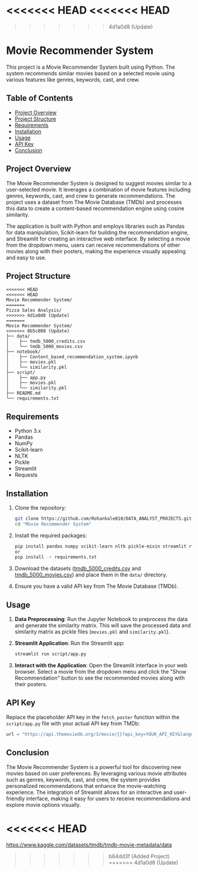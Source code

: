 <<<<<<< HEAD
<<<<<<< HEAD
=======
>>>>>>> 4d1a0d8 (Update)
# Movie Recommender System

This project is a Movie Recommender System built using Python. The system recommends similar movies based on a selected movie using various features like genres, keywords, cast, and crew.

## Table of Contents
- [Project Overview](#project-overview)
- [Project Structure](#project-structure)
- [Requirements](#requirements)
- [Installation](#installation)
- [Usage](#usage)
- [API Key](#api-key)
- [Conclusion](#conclusion)

## Project Overview 
The Movie Recommender System is designed to suggest movies similar to a user-selected movie. It leverages a combination of movie features including genres, keywords, cast, and crew to generate recommendations. The project uses a dataset from The Movie Database (TMDb) and processes this data to create a content-based recommendation engine using cosine similarity.

The application is built with Python and employs libraries such as Pandas for data manipulation, Scikit-learn for building the recommendation engine, and Streamlit for creating an interactive web interface. By selecting a movie from the dropdown menu, users can receive recommendations of other movies along with their posters, making the experience visually appealing and easy to use.


## Project Structure

```plaintext
<<<<<<< HEAD
<<<<<<< HEAD
Movie Recommender System/
=======
Pizza Sales Analysis/
>>>>>>> 4d1a0d8 (Update)
=======
Movie Recommender System/
>>>>>>> 8b5c008 (Update)
├── data/
│    ├── tmdb_5000_credits.csv
│    └── tmdb_5000_movies.csv
├── notebook/
│    ├── Content_based_recommendation_system.ipynb
│    ├── movies.pkl
│    └── similarity.pkl    
├── script/
│    ├── app.py
│    ├── movies.pkl
│    └── similarity.pkl
├── README.md
└── requirements.txt
```

## Requirements

- Python 3.x
- Pandas
- NumPy
- Scikit-learn
- NLTK
- Pickle
- Streamlit
- Requests

## Installation

1. Clone the repository:
    ```sh
    git clone https://github.com/Rohankale010/DATA_ANALYST_PROJECTS.git
    cd "Movie Recommender System"
    ```

2. Install the required packages:
    ```sh
    pip install pandas numpy scikit-learn nltk pickle-mixin streamlit requests
    or 
    pip install -r requirements.txt
    ```

3. Download the datasets ([tmdb_5000_credits.csv](https://www.kaggle.com/datasets/tmdb/tmdb-movie-metadata/data) and [tmdb_5000_movies.csv](https://www.kaggle.com/datasets/tmdb/tmdb-movie-metadata/data)) and place them in the `data/` directory.

4. Ensure you have a valid API key from The Movie Database (TMDb).

## Usage

1. **Data Preprocessing**: Run the Jupyter Notebook to preprocess the data and generate the similarity matrix. This will save the processed data and similarity matrix as pickle files (`movies.pkl` and `similarity.pkl`).

2. **Streamlit Application**: Run the Streamlit app:
    ```sh
    streamlit run script/app.py
    ```

3. **Interact with the Application**: Open the Streamlit interface in your web browser. Select a movie from the dropdown menu and click the "Show Recommendation" button to see the recommended movies along with their posters.

## API Key

Replace the placeholder API key in the `fetch_poster` function within the `script/app.py` file with your actual API key from TMDb:
```python
url = "https://api.themoviedb.org/3/movie/{}?api_key=YOUR_API_KEY&language=en-US".format(movie_id)
```

## Conclusion

The Movie Recommender System is a powerful tool for discovering new movies based on user preferences. By leveraging various movie attributes such as genres, keywords, cast, and crew, the system provides personalized recommendations that enhance the movie-watching experience. The integration of Streamlit allows for an interactive and user-friendly interface, making it easy for users to receive recommendations and explore movie options visually.

<<<<<<< HEAD
=======
https://www.kaggle.com/datasets/tmdb/tmdb-movie-metadata/data
>>>>>>> b64dd3f (Added Project)
=======
>>>>>>> 4d1a0d8 (Update)
